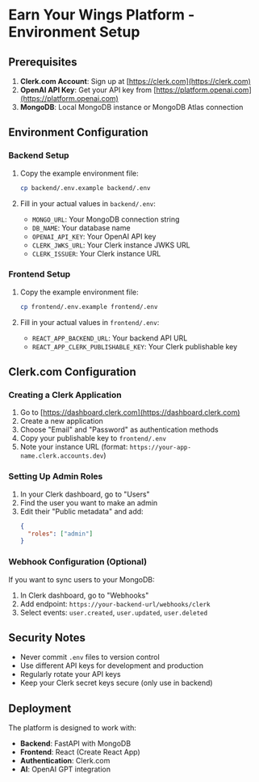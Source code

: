 # Earn Your Wings Platform - Environment Setup

## Prerequisites

1. **Clerk.com Account**: Sign up at [https://clerk.com](https://clerk.com)
2. **OpenAI API Key**: Get your API key from [https://platform.openai.com](https://platform.openai.com)
3. **MongoDB**: Local MongoDB instance or MongoDB Atlas connection

## Environment Configuration

### Backend Setup

1. Copy the example environment file:
   ```bash
   cp backend/.env.example backend/.env
   ```

2. Fill in your actual values in `backend/.env`:
   - `MONGO_URL`: Your MongoDB connection string
   - `DB_NAME`: Your database name
   - `OPENAI_API_KEY`: Your OpenAI API key
   - `CLERK_JWKS_URL`: Your Clerk instance JWKS URL
   - `CLERK_ISSUER`: Your Clerk instance URL

### Frontend Setup

1. Copy the example environment file:
   ```bash
   cp frontend/.env.example frontend/.env
   ```

2. Fill in your actual values in `frontend/.env`:
   - `REACT_APP_BACKEND_URL`: Your backend API URL
   - `REACT_APP_CLERK_PUBLISHABLE_KEY`: Your Clerk publishable key

## Clerk.com Configuration

### Creating a Clerk Application

1. Go to [https://dashboard.clerk.com](https://dashboard.clerk.com)
2. Create a new application
3. Choose "Email" and "Password" as authentication methods
4. Copy your publishable key to `frontend/.env`
5. Note your instance URL (format: `https://your-app-name.clerk.accounts.dev`)

### Setting Up Admin Roles

1. In your Clerk dashboard, go to "Users"
2. Find the user you want to make an admin
3. Edit their "Public metadata" and add:
   ```json
   {
     "roles": ["admin"]
   }
   ```

### Webhook Configuration (Optional)

If you want to sync users to your MongoDB:
1. In Clerk dashboard, go to "Webhooks"
2. Add endpoint: `https://your-backend-url/webhooks/clerk`
3. Select events: `user.created`, `user.updated`, `user.deleted`

## Security Notes

- Never commit `.env` files to version control
- Use different API keys for development and production
- Regularly rotate your API keys
- Keep your Clerk secret keys secure (only use in backend)

## Deployment

The platform is designed to work with:
- **Backend**: FastAPI with MongoDB
- **Frontend**: React (Create React App)
- **Authentication**: Clerk.com
- **AI**: OpenAI GPT integration